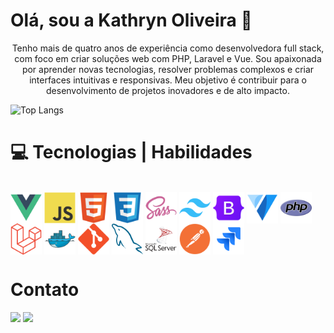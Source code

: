 # Olá, sou a Kathryn Oliveira 👋

<div style="width: 50">
</div>

<div align="center">
  <p>Tenho mais de quatro anos de experiência como desenvolvedora full stack, 
    com foco em criar soluções web com PHP, Laravel e Vue. Sou apaixonada por aprender novas tecnologias, 
    resolver problemas complexos e criar interfaces intuitivas e responsivas. 
    Meu objetivo é contribuir para o desenvolvimento de projetos inovadores e de alto impacto.
  </p>  
</div>

![Top Langs](https://github-readme-stats.vercel.app/api/top-langs/?username=kathrynOliveira&hide_progress=true&theme=dracula)

# 💻 Tecnologias | Habilidades
<div style"display: inline_block"><br>
  <img align="center" alt="Kathryn-Vue" height="50" width="50" src="https://raw.githubusercontent.com/devicons/devicon/master/icons/vuejs/vuejs-original.svg">
  <img align="center" alt="Kathryn-Js" height="50" width="50" src="https://raw.githubusercontent.com/devicons/devicon/master/icons/javascript/javascript-original.svg">
  <img align="center" alt="Kathryn-html" height="50" width="50" src="https://raw.githubusercontent.com/devicons/devicon/master/icons/html5/html5-original.svg">
  <img align="center" alt="Kathryn-css3" height="50" width="50" src="https://raw.githubusercontent.com/devicons/devicon/master/icons/css3/css3-original.svg">
  <img align="center" alt="Kathryn-sass" height="50" width="50" src="https://raw.githubusercontent.com/devicons/devicon/master/icons/sass/sass-original.svg">
  <img align="center" alt="Kathryn-tailwindcss" height="50" width="50" src="https://raw.githubusercontent.com/devicons/devicon/master/icons/tailwindcss/tailwindcss-original.svg">
  <img align="center" alt="Kathryn-bootstrap" height="50" width="50" src="https://raw.githubusercontent.com/devicons/devicon/master/icons/bootstrap/bootstrap-original.svg">
  <img align="center" alt="Kathryn-vuetify" height="50" width="50" src="https://raw.githubusercontent.com/devicons/devicon/master/icons/vuetify/vuetify-original.svg">
  <img align="center" alt="Kathryn-php" height="50" width="50" src="https://raw.githubusercontent.com/devicons/devicon/master/icons/php/php-original.svg">
  <img align="center" alt="Kathryn-laravel" height="50" width="50" src="https://raw.githubusercontent.com/devicons/devicon/master/icons/laravel/laravel-original.svg">
  <img align="center" alt="Kathryn-docker" height="50" width="50" src="https://raw.githubusercontent.com/devicons/devicon/master/icons/docker/docker-original.svg">
  <img align="center" alt="Kathryn-git" height="50" width="50" src="https://raw.githubusercontent.com/devicons/devicon/master/icons/git/git-original.svg">
  <img align="center" alt="Kathryn-mysql" height="50" width="50" src="https://raw.githubusercontent.com/devicons/devicon/master/icons/mysql/mysql-original.svg">
  <img align="center" alt="Kathryn-sql" height="50" width="50" src="https://raw.githubusercontent.com/devicons/devicon/master/icons/microsoftsqlserver/microsoftsqlserver-original-wordmark.svg">
  <img align="center" alt="Kathryn-postman" height="50" width="50" src="https://raw.githubusercontent.com/devicons/devicon/master/icons/postman/postman-original.svg">
  <img align="center" alt="Kathryn-jira" height="50" width="50" src="https://raw.githubusercontent.com/devicons/devicon/master/icons/jira/jira-original.svg">
</div>

# Contato

<div>
  <a href="mailto:k.olliver18@gmail.com" target="_blank"><img src="https://img.shields.io/badge/Gmail-D14836?style=for-the-badge&logo=gmail&logoColor=white"></a>
  <a href="https://www.linkedin.com/in/kathryn-oliveira-988533123/" target="_blank"><img src="https://img.shields.io/badge/LinkedIn-0077B5?style=for-the-badge&logo=linkedin&logoColor=white"></a>
</div>
